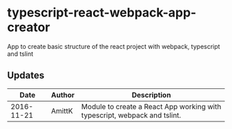 # typescript-react-webpack-app-creator
App to create basic structure of the react project with webpack, typescript and tslint

## Updates
| Date				| Author			| Description							|
| ----------------- | ----------------- | ----------- |
| 2016-11-21		  	| AmittK		        | Module to create a React App working with typescript, webpack and tslint. |
